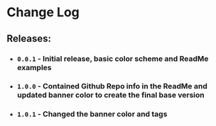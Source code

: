 # Change Log

## Releases:
- ### `0.0.1` - Initial release, basic color scheme and ReadMe examples
- ### `1.0.0` - Contained Github Repo info in the ReadMe and updated banner color to create the final base version
- ### `1.0.1` - Changed the banner color and tags